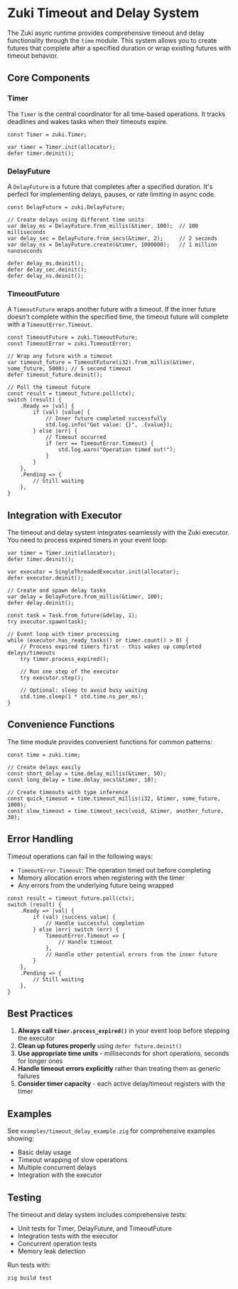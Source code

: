 # Zuki Timeout and Delay System

The Zuki async runtime provides comprehensive timeout and delay functionality through the `time` module. This system allows you to create futures that complete after a specified duration or wrap existing futures with timeout behavior.

## Core Components

### Timer

The `Timer` is the central coordinator for all time-based operations. It tracks deadlines and wakes tasks when their timeouts expire.

```zig
const Timer = zuki.Timer;

var timer = Timer.init(allocator);
defer timer.deinit();
```

### DelayFuture

A `DelayFuture` is a future that completes after a specified duration. It's perfect for implementing delays, pauses, or rate limiting in async code.

```zig
const DelayFuture = zuki.DelayFuture;

// Create delays using different time units
var delay_ms = DelayFuture.from_millis(&timer, 100);  // 100 milliseconds
var delay_sec = DelayFuture.from_secs(&timer, 2);     // 2 seconds
var delay_ns = DelayFuture.create(&timer, 1000000);   // 1 million nanoseconds

defer delay_ms.deinit();
defer delay_sec.deinit();  
defer delay_ns.deinit();
```

### TimeoutFuture

A `TimeoutFuture` wraps another future with a timeout. If the inner future doesn't complete within the specified time, the timeout future will complete with a `TimeoutError.Timeout`.

```zig
const TimeoutFuture = zuki.TimeoutFuture;
const TimeoutError = zuki.TimeoutError;

// Wrap any future with a timeout
var timeout_future = TimeoutFuture(i32).from_millis(&timer, some_future, 5000); // 5 second timeout
defer timeout_future.deinit();

// Poll the timeout future
const result = timeout_future.poll(ctx);
switch (result) {
    .Ready => |val| {
        if (val) |value| {
            // Inner future completed successfully
            std.log.info("Got value: {}", .{value});
        } else |err| {
            // Timeout occurred
            if (err == TimeoutError.Timeout) {
                std.log.warn("Operation timed out!");
            }
        }
    },
    .Pending => {
        // Still waiting
    },
}
```

## Integration with Executor

The timeout and delay system integrates seamlessly with the Zuki executor. You need to process expired timers in your event loop:

```zig
var timer = Timer.init(allocator);
defer timer.deinit();

var executor = SingleThreadedExecutor.init(allocator);
defer executor.deinit();

// Create and spawn delay tasks
var delay = DelayFuture.from_millis(&timer, 100);
defer delay.deinit();

const task = Task.from_future(&delay, 1);
try executor.spawn(task);

// Event loop with timer processing
while (executor.has_ready_tasks() or timer.count() > 0) {
    // Process expired timers first - this wakes up completed delays/timeouts
    try timer.process_expired();
    
    // Run one step of the executor
    try executor.step();
    
    // Optional: sleep to avoid busy waiting
    std.time.sleep(1 * std.time.ns_per_ms);
}
```

## Convenience Functions

The time module provides convenient functions for common patterns:

```zig
const time = zuki.time;

// Create delays easily
const short_delay = time.delay_millis(&timer, 50);
const long_delay = time.delay_secs(&timer, 10);

// Create timeouts with type inference
const quick_timeout = time.timeout_millis(i32, &timer, some_future, 1000);
const slow_timeout = time.timeout_secs(void, &timer, another_future, 30);
```

## Error Handling

Timeout operations can fail in the following ways:

- `TimeoutError.Timeout`: The operation timed out before completing
- Memory allocation errors when registering with the timer
- Any errors from the underlying future being wrapped

```zig
const result = timeout_future.poll(ctx);
switch (result) {
    .Ready => |val| {
        if (val) |success_value| {
            // Handle successful completion
        } else |err| switch (err) {
            TimeoutError.Timeout => {
                // Handle timeout
            },
            // Handle other potential errors from the inner future
        }
    },
    .Pending => {
        // Still waiting
    },
}
```

## Best Practices

1. **Always call `timer.process_expired()`** in your event loop before stepping the executor
2. **Clean up futures properly** using `defer future.deinit()` 
3. **Use appropriate time units** - milliseconds for short operations, seconds for longer ones
4. **Handle timeout errors explicitly** rather than treating them as generic failures
5. **Consider timer capacity** - each active delay/timeout registers with the timer

## Examples

See `examples/timeout_delay_example.zig` for comprehensive examples showing:
- Basic delay usage
- Timeout wrapping of slow operations  
- Multiple concurrent delays
- Integration with the executor

## Testing

The timeout and delay system includes comprehensive tests:
- Unit tests for Timer, DelayFuture, and TimeoutFuture
- Integration tests with the executor
- Concurrent operation tests
- Memory leak detection

Run tests with:
```bash
zig build test
```
